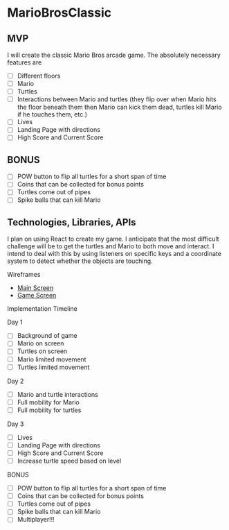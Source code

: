 # MarioBrosClassic

## MVP
I will create the classic Mario Bros arcade game. The absolutely necessary features are
* [ ] Different floors
* [ ] Mario
* [ ] Turtles
* [ ] Interactions between Mario and turtles (they flip over when Mario hits the floor beneath them then Mario can kick them dead, turtles kill Mario if he touches them, etc.)
* [ ] Lives
* [ ] Landing Page with directions
* [ ] High Score and Current Score

## BONUS
* [ ] POW button to flip all turtles for a short span of time
* [ ] Coins that can be collected for bonus points
* [ ] Turtles come out of pipes
* [ ] Spike balls that can kill Mario

## Technologies, Libraries, APIs
I plan on using React to create my game. I anticipate that the most difficult challenge will be to get the turtles and Mario to both move and interact. I intend to deal with this by using listeners on specific keys and a coordinate system to detect whether the objects are touching.

Wireframes
* [Main Screen](main_screen.png)
* [Game Screen](game_screen.png)

Implementation Timeline

Day 1
* [ ] Background of game
* [ ] Mario on screen
* [ ] Turtles on screen
* [ ] Mario limited movement
* [ ] Turtles limited movement

Day 2
* [ ] Mario and turtle interactions
* [ ] Full mobility for Mario
* [ ] Full mobility for turtles

Day 3
* [ ] Lives
* [ ] Landing Page with directions
* [ ] High Score and Current Score
* [ ] Increase turtle speed based on level

BONUS
* [ ] POW button to flip all turtles for a short span of time
* [ ] Coins that can be collected for bonus points
* [ ] Turtles come out of pipes
* [ ] Spike balls that can kill Mario
* [ ] Multiplayer!!!
